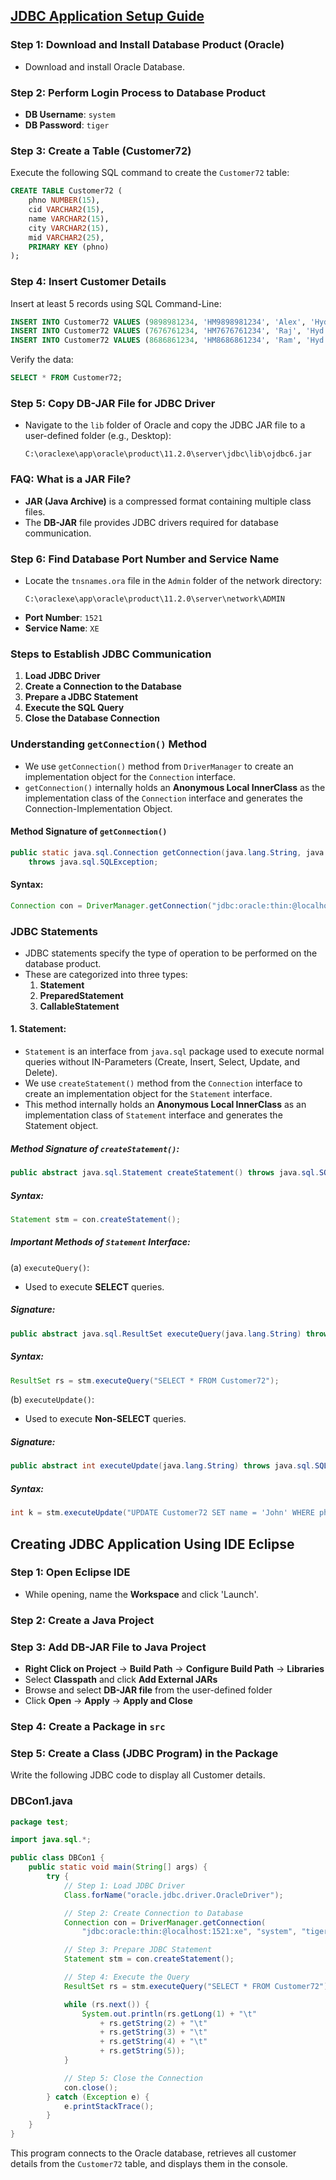 ## [JDBC Application Setup Guide]()

### Step 1: Download and Install Database Product (Oracle)

- Download and install Oracle Database.

### Step 2: Perform Login Process to Database Product

- **DB Username**: `system`
- **DB Password**: `tiger`

### Step 3: Create a Table (Customer72)

Execute the following SQL command to create the `Customer72` table:

```sql
CREATE TABLE Customer72 (
    phno NUMBER(15),
    cid VARCHAR2(15),
    name VARCHAR2(15),
    city VARCHAR2(15),
    mid VARCHAR2(25),
    PRIMARY KEY (phno)
);
```

### Step 4: Insert Customer Details

Insert at least 5 records using SQL Command-Line:

```sql
INSERT INTO Customer72 VALUES (9898981234, 'HM9898981234', 'Alex', 'Hyd', 'a@gmail.com');
INSERT INTO Customer72 VALUES (7676761234, 'HM7676761234', 'Raj', 'Hyd', 'rj@gmail.com');
INSERT INTO Customer72 VALUES (8686861234, 'HM8686861234', 'Ram', 'Hyd', 'rm@gmail.com');
```

Verify the data:

```sql
SELECT * FROM Customer72;
```

### Step 5: Copy DB-JAR File for JDBC Driver

- Navigate to the `lib` folder of Oracle and copy the JDBC JAR file to a user-defined folder (e.g., Desktop):
  ```
  C:\oraclexe\app\oracle\product\11.2.0\server\jdbc\lib\ojdbc6.jar
  ```

### FAQ: What is a JAR File?

- **JAR (Java Archive)** is a compressed format containing multiple class files.
- The **DB-JAR** file provides JDBC drivers required for database communication.

### Step 6: Find Database Port Number and Service Name

- Locate the `tnsnames.ora` file in the `Admin` folder of the network directory:
  ```
  C:\oraclexe\app\oracle\product\11.2.0\server\network\ADMIN
  ```
- **Port Number**: `1521`
- **Service Name**: `XE`

### Steps to Establish JDBC Communication

1. **Load JDBC Driver**
2. **Create a Connection to the Database**
3. **Prepare a JDBC Statement**
4. **Execute the SQL Query**
5. **Close the Database Connection**

### Understanding `getConnection()` Method

- We use `getConnection()` method from `DriverManager` to create an implementation object for the `Connection` interface.
- `getConnection()` internally holds an **Anonymous Local InnerClass** as the implementation class of the `Connection` interface and generates the Connection-Implementation Object.

#### Method Signature of `getConnection()`
```java
public static java.sql.Connection getConnection(java.lang.String, java.lang.String, java.lang.String)
    throws java.sql.SQLException;
```
#### Syntax:
```java
Connection con = DriverManager.getConnection("jdbc:oracle:thin:@localhost:1521:XE", "system", "tiger");
```

### JDBC Statements

- JDBC statements specify the type of operation to be performed on the database product.
- These are categorized into three types:
  1. **Statement**
  2. **PreparedStatement**
  3. **CallableStatement**

#### 1. Statement:
- `Statement` is an interface from `java.sql` package used to execute normal queries without IN-Parameters (Create, Insert, Select, Update, and Delete).
- We use `createStatement()` method from the `Connection` interface to create an implementation object for the `Statement` interface.
- This method internally holds an **Anonymous Local InnerClass** as an implementation class of `Statement` interface and generates the Statement object.

##### Method Signature of `createStatement()`:
```java
public abstract java.sql.Statement createStatement() throws java.sql.SQLException;
```
##### Syntax:
```java
Statement stm = con.createStatement();
```

##### Important Methods of `Statement` Interface:

(a) `executeQuery()`:
- Used to execute **SELECT** queries.

##### Signature:
```java
public abstract java.sql.ResultSet executeQuery(java.lang.String) throws java.sql.SQLException;
```
##### Syntax:
```java
ResultSet rs = stm.executeQuery("SELECT * FROM Customer72");
```

(b) `executeUpdate()`:
- Used to execute **Non-SELECT** queries.

##### Signature:
```java
public abstract int executeUpdate(java.lang.String) throws java.sql.SQLException;
```
##### Syntax:
```java
int k = stm.executeUpdate("UPDATE Customer72 SET name = 'John' WHERE phno = 9898981234");
```

## Creating JDBC Application Using IDE Eclipse

### Step 1: Open Eclipse IDE

- While opening, name the **Workspace** and click 'Launch'.

### Step 2: Create a Java Project

### Step 3: Add DB-JAR File to Java Project

- **Right Click on Project** → **Build Path** → **Configure Build Path** → **Libraries**
- Select **Classpath** and click **Add External JARs**
- Browse and select **DB-JAR file** from the user-defined folder
- Click **Open** → **Apply** → **Apply and Close**

### Step 4: Create a Package in `src`

### Step 5: Create a Class (JDBC Program) in the Package

Write the following JDBC code to display all Customer details.

### DBCon1.java

```java
package test;

import java.sql.*;

public class DBCon1 {
    public static void main(String[] args) {
        try {
            // Step 1: Load JDBC Driver
            Class.forName("oracle.jdbc.driver.OracleDriver");

            // Step 2: Create Connection to Database
            Connection con = DriverManager.getConnection(
                "jdbc:oracle:thin:@localhost:1521:xe", "system", "tiger");

            // Step 3: Prepare JDBC Statement
            Statement stm = con.createStatement();

            // Step 4: Execute the Query
            ResultSet rs = stm.executeQuery("SELECT * FROM Customer72");

            while (rs.next()) {
                System.out.println(rs.getLong(1) + "\t"
                    + rs.getString(2) + "\t"
                    + rs.getString(3) + "\t"
                    + rs.getString(4) + "\t"
                    + rs.getString(5));
            }

            // Step 5: Close the Connection
            con.close();
        } catch (Exception e) {
            e.printStackTrace();
        }
    }
}
```

This program connects to the Oracle database, retrieves all customer details from the `Customer72` table, and displays them in the console.
